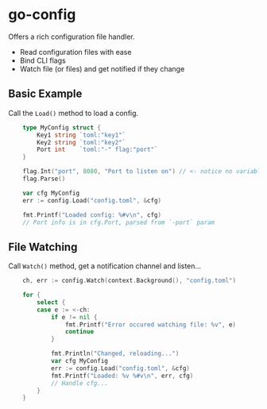 # go-config

Offers a rich configuration file handler.

- Read configuration files with ease
- Bind CLI flags
- Watch file (or files) and get notified if they change

## Basic Example

Call the `Load()` method to load a config.

```go
    type MyConfig struct {
        Key1 string `toml:"key1"`
        Key2 string `toml:"key2"`
        Port int    `toml:"-" flag:"port"`
    }

    flag.Int("port", 8080, "Port to listen on") // <- notice no variable
    flag.Parse()

    var cfg MyConfig
    err := config.Load("config.toml", &cfg)

    fmt.Printf("Loaded config: %#v\n", cfg)
    // Port info is in cfg.Port, parsed from `-port` param
```

## File Watching

Call `Watch()` method, get a notification channel and listen...

```go
    ch, err := config.Watch(context.Background(), "config.toml")

    for {
        select {
        case e := <-ch:
        	if e != nil {
        		fmt.Printf("Error occured watching file: %v", e)
        		continue
        	}

            fmt.Println("Changed, reloading...")
            var cfg MyConfig
            err := config.Load("config.toml", &cfg)
            fmt.Printf("Loaded: %v %#v\n", err, cfg)
            // Handle cfg...
        }
    }
```
